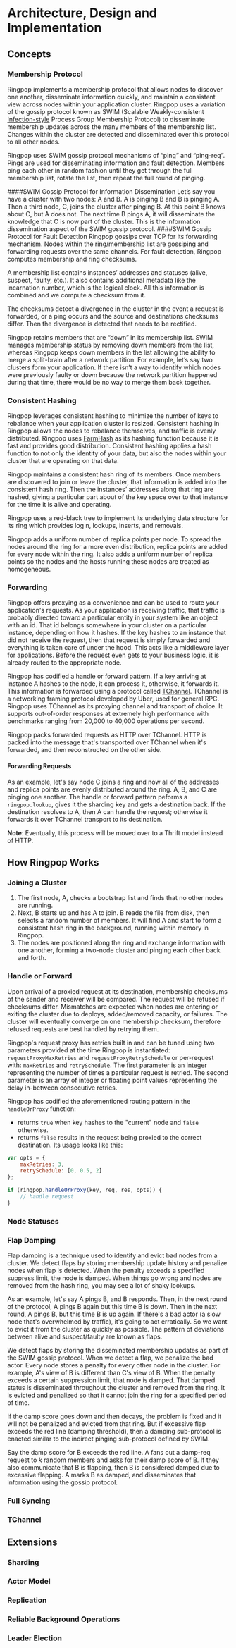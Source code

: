# Architecture, Design and Implementation

## Concepts

### Membership Protocol
Ringpop implements a membership protocol that allows nodes to discover one another, disseminate information quickly, and maintain a consistent view across nodes within your application cluster. Ringpop uses a variation of the gossip protocol known as SWIM (Scalable Weakly-consistent [Infection-style](http://www.cs.cornell.edu/~asdas/research/dsn02-swim.pdf) Process Group Membership Protocol) to disseminate membership updates across the many members of the membership list. Changes within the cluster are detected and disseminated over this protocol to all other nodes.

Ringpop uses SWIM gossip protocol mechanisms of “ping” and “ping-req”. Pings are used for disseminating information and fault detection. Members ping each other in random fashion until they get through the full membership list, rotate the list, then repeat the full round of pinging.

####SWIM Gossip Protocol for Information Dissemination
Let’s say you have a cluster with two nodes: A and B. A is pinging B and B is pinging A. Then a third node, C, joins the cluster after pinging B. At this point B knows about C, but A does not. The next time B pings A, it will disseminate the knowledge that C is now part of the cluster. This is the information dissemination aspect of the SWIM gossip protocol.
####SWIM Gossip Protocol for Fault Detection
Ringpop gossips over TCP for its forwarding mechanism. Nodes within the ring/membership list are gossiping and forwarding requests over the same channels. For fault detection, Ringpop computes membership and ring checksums.

A membership list contains instances’ addresses and statuses (alive, suspect, faulty, etc.). It also contains additional metadata like the incarnation number, which is the logical clock. All this information is combined and we compute a checksum from it. 

The checksums detect a divergence in the cluster in the event a request is forwarded, or a ping occurs and the source and destinations checksums differ. Then the divergence is detected that needs to be rectified.

Ringpop retains members that are “down” in its membership list. SWIM manages membership status by removing down members from the list, whereas Ringpop keeps down members in the list allowing the ability to merge a split-brain after a network partition. For example, let’s say two clusters form your application. If there isn’t a way to identify which nodes were previously faulty or down because the network partition happened during that time, there would be no way to merge them back together.

### Consistent Hashing
Ringpop leverages consistent hashing to minimize the number of keys to rebalance when your application cluster is resized. Consistent hashing in Ringpop allows the nodes to rebalance themselves, and traffic is evenly distributed. Ringpop uses [FarmHash](https://code.google.com/p/farmhash/) as its hashing function because it is fast and provides good distribution. Consistent hashing applies a hash function to not only the identity of your data, but also the nodes within your cluster that are operating on that data.

Ringpop maintains a consistent hash ring of its members. Once members are discovered to join or leave the cluster, that information is added into the consistent hash ring. Then the instances’ addresses along that ring are hashed, giving a particular part about of the key space over to that instance for the time it is alive and operating.

Ringpop uses a red-black tree to implement its underlying data structure for its ring which provides log n, lookups, inserts, and removals. 

Ringpop adds a uniform number of replica points per node. To spread the nodes around the ring for a more even distribution, replica points are added for every node within the ring. It also adds a uniform number of replica points so the nodes and the hosts running these nodes are treated as homogeneous.

### Forwarding

Ringpop offers proxying as a convenience and can be used to route your application's requests. As your application is receiving traffic, that traffic is probably directed toward a particular entity in your system like an object with an id. That id belongs somewhere in your cluster on a particular instance, depending on how it hashes. If the key hashes to an instance that did not receive the request, then that request is simply forwarded and everything is taken care of under the hood. This acts like a middleware layer for applications. Before the request even gets to your business logic, it is already routed to the appropriate node.

Ringpop has codified a handle or forward pattern. If a key arriving at instance A hashes to the node, it can process it, otherwise, it forwards it. This information is forwarded using a protocol called [TChannel](https://github.com/uber/tchannel). TChannel is a networking framing protocol developed by Uber, used for general RPC. Ringpop uses TChannel as its proxying channel and transport of choice. It supports out-of-order responses at extremely high performance with benchmarks ranging from 20,000 to 40,000 operations per second.

Ringpop packs forwarded requests as HTTP over TChannel. HTTP is packed into the message that's transported over TChannel when it's forwarded, and then reconstructed on the other side.

#### Forwarding Requests

As an example, let's say node C joins a ring and now all of the addresses and replica points are evenly distributed around the ring. A, B, and C are pinging one another. The handle or forward pattern peforms a `ringpop.lookup`, gives it the sharding key and gets a destination back. If the destination resolves to A, then A can handle the request; otherwise it forwards it over TChannel transport to its destination.

**Note**: Eventually, this process will be moved over to a Thrift model instead of HTTP.

## How Ringpop Works

### Joining a Cluster

1. The first node, A, checks a bootstrap list and finds that no other nodes are running.
2. Next, B starts up and has A to join. B reads the file from disk, then selects a random number of members. It will find A and start to form a consistent hash ring in the background, running within memory in Ringpop.
3. The nodes are positioned along the ring and exchange information with one another, forming a two-node cluster and pinging each other back and forth.

### Handle or Forward
Upon arrival of a proxied request at its destination, membership checksums of the sender and receiver will be compared. The request will be refused if checksums differ. Mismatches are expected when nodes are entering or exiting the cluster due to deploys, added/removed capacity, or failures. The cluster will eventually converge on one membership checksum, therefore refused requests are best handled by retrying them.

Ringpop's request proxy has retries built in and can be tuned using two parameters provided at the time Ringpop is instantiated: `requestProxyMaxRetries` and `requestProxyRetrySchedule` or per-request with: `maxRetries` and `retrySchedule`. The first parameter is an integer representing the number of times a particular request is retried. The second parameter is an array of integer or floating point values representing the delay in-between consecutive retries.

Ringpop has codified the aforementioned routing pattern in the `handleOrProxy` function:
- returns `true` when key hashes to the "current" node and `false` otherwise.
- returns `false` results in the request being proxied to the correct destination. Its usage looks like this:

```javascript
var opts = {
    maxRetries: 3,
    retrySchedule: [0, 0.5, 2]
};

if (ringpop.handleOrProxy(key, req, res, opts)) {
    // handle request
}
```

### Node Statuses

### Flap Damping
Flap damping is a technique used to identify and evict bad nodes from a cluster. We detect flaps by storing membership update history and penalize nodes when flap is detected. When the penalty exceeds a specified suppress limit, the node is damped. When things go wrong and nodes are removed from the hash ring, you may see a lot of shaky lookups.

As an example, let's say A pings B, and B responds. Then, in the next round of the protocol, A pings B again but this time B is down. Then in the next round, A pings B, but this time B is up again. If there's a bad actor (a slow node that's overwhelmed by traffic), it's going to act erratically. So we want to evict it from the cluster as quickly as possible. The pattern of deviations between alive and suspect/faulty are known as flaps.

We detect flaps by storing the disseminated membership updates as part of the SWIM gossip protocol. When we detect a flap, we penalize the bad actor. Every node stores a penalty for every other node in the cluster. For example, A's view of B is different than C's view of B. When the penalty exceeds a certain suppression limit, that node is damped. That damped status is disseminated throughout the cluster and removed from the ring. It is evicted and penalized so that it cannot join the ring for a specified period of time.

If the damp score goes down and then decays, the problem is fixed and it will not be penalized and evicted from that ring. But if excessive flap exceeds the red line (damping threshold), then a damping sub-protocol is enacted similar to the indirect pinging sub-protocol defined by SWIM.

Say the damp score for B exceeds the red line. A fans out a damp-req request to _k_ random members and asks for their damp score of B. If they also communicate that B is flapping, then B is considered damped due to excessive flapping. A marks B as damped, and disseminates that information using the gossip protocol.

### Full Syncing

### TChannel

## Extensions

### Sharding

### Actor Model

### Replication

### Reliable Background Operations

### Leader Election
